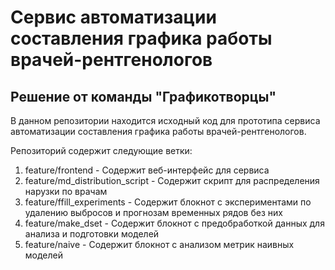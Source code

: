 # Сервис автоматизации составления графика работы врачей-рентгенологов
## Решение от команды "Графикотворцы"

В данном репозитории находится исходный код для прототипа сервиса автоматизации составления графика работы врачей-рентгенологов.

Репозиторий содержит следующие ветки:
1. feature/frontend - Содержит веб-интерфейс для сервиса
2. feature/md_distribution_script - Содержит скрипт для распределения нарузки по врачам
3. feature/ffill_experiments - Содержит блокнот с экспериментами по удалению выбросов и прогнозам временных рядов без них
4. feature/make_dset - Содержит блокнот с предобработкой данных для анализа и подготовки моделей
5. feature/naive - Содержит блокнот с анализом метрик наивных моделей
